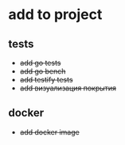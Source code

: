 # add to project
## tests
* ~~add go tests~~
* ~~add go bench~~
* ~~add testify tests~~ 
* ~~add визуализация покрытия~~

## docker

* ~~add docker image~~

## 